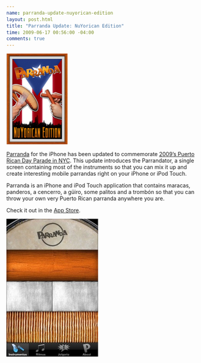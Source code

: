 ```yaml
---
name: parranda-update-nuyorican-edition
layout: post.html
title: "Parranda Update: NuYorican Edition"
time: 2009-06-17 00:56:00 -04:00
comments: true
---
```

[![](3835484-3366790-thumbnail.jpg)](Screenshot%2520on%25202009-06-17%2520at%252012.59.07%2520AM.png)

[Parranda](http://vayabroqui.com/2009/04/01/parranda-puerto-rico/) for the iPhone has been updated to commemorate [2009’s Puerto Rican Day Parade in NYC](http://www.flickr.com/photos/oquendo/sets/72157619663148579/). This update introduces the Parrandator, a single screen containing most of the instruments so that you can mix it up and create interesting mobile parrandas right on your iPhone or iPod Touch.

Parranda is an iPhone and iPod Touch application that contains maracas, panderos, a cencerro, a güiro, some palitos and a trombón so that you can throw your own very Puerto Rican parranda anywhere you are.

Check it out in the [App Store](http://itunes.apple.com/WebObjects/MZStore.woa/wa/viewSoftware?id=297296714&mt=8).

[![The new Parrandator](3835484-3374497-thumbnail.jpg)](thumbnails%2F3835484-3374492-thumbnail.jpg)
